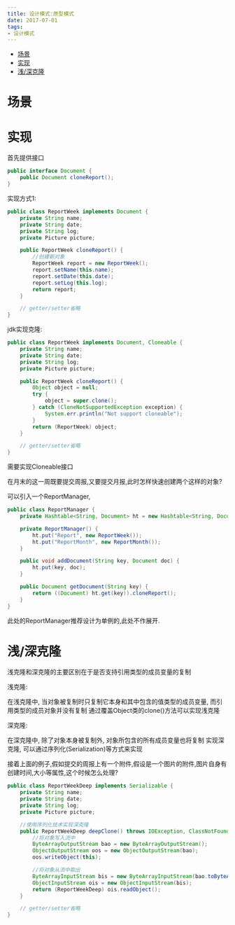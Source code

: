 ```yaml
---
title: 设计模式:原型模式
date: 2017-07-01
tags:
- 设计模式
---
```

<!-- TOC -->

- [场景](#场景)
- [实现](#实现)
- [浅/深克隆](#浅深克隆)

<!-- /TOC -->
# 场景

# 实现

首先提供接口
```Java
public interface Document {
    public Document cloneReport();
}
```

实现方式1:

```Java
public class ReportWeek implements Document {
    private String name;
    private String date;
    private String log;
    private Picture picture;

    public ReportWeek cloneReport() {
        //创建新对象
        ReportWeek report = new ReportWeek();
        report.setName(this.name);
        report.setDate(this.date);
        report.setLog(this.log);
        return report;
    }

    // getter/setter省略
}
```

jdk实现克隆:

```Java
public class ReportWeek implements Document, Cloneable {
    private String name;
    private String date;
    private String log;
    private Picture picture;

    public ReportWeek cloneReport() {
        Object object = null;
        try {
            object = super.clone();
        } catch (CloneNotSupportedException exception) {
            System.err.println("Not support cloneable");
        }
        return (ReportWeek) object;
    }

    // getter/setter省略
}
```

需要实现Cloneable接口



在月末的这一周既要提交周报,又要提交月报,此时怎样快速创建两个这样的对象?

可以引入一个ReportManager,


```Java
public class ReportManager {
    private Hashtable<String, Document> ht = new Hashtable<String, Document>();

    private ReportManager() {
        ht.put("Report", new ReportWeek());
        ht.put("ReportMonth", new ReportMonth());
    }

    public void addDocument(String key, Document doc) {
        ht.put(key, doc);
    }

    public Document getDocument(String key) {
        return ((Document) ht.get(key)).cloneReport();
    }
}
```

此处的ReportManager推荐设计为单例的,此处不作展开.

# 浅/深克隆

浅克隆和深克隆的主要区别在于是否支持引用类型的成员变量的复制

浅克隆:

在浅克隆中, 当对象被复制时只复制它本身和其中包含的值类型的成员变量, 而引用类型的成员对象并没有复制
通过覆盖Object类的clone()方法可以实现浅克隆

深克隆:

在深克隆中, 除了对象本身被复制外, 对象所包含的所有成员变量也将复制
实现深克隆, 可以通过序列化(Serialization)等方式来实现

接着上面的例子,假如提交的周报上有一个附件,假设是一个图片的附件,图片自身有创建时间,大小等属性,这个时候怎么处理?

```Java
public class ReportWeekDeep implements Serializable {
    private String name;
    private String date;
    private String log;
    private Picture picture;

    //使用序列化技术实现深克隆
    public ReportWeekDeep deepClone() throws IOException, ClassNotFoundException, OptionalDataException {
        //将对象写入流中
        ByteArrayOutputStream bao = new ByteArrayOutputStream();
        ObjectOutputStream oos = new ObjectOutputStream(bao);
        oos.writeObject(this);

        //将对象从流中取出
        ByteArrayInputStream bis = new ByteArrayInputStream(bao.toByteArray());
        ObjectInputStream ois = new ObjectInputStream(bis);
        return (ReportWeekDeep) ois.readObject();
    }

    // getter/setter省略
}
```



